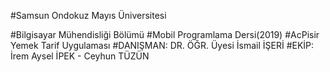 #Samsun Ondokuz Mayıs Üniversitesi

#Bilgisayar Mühendisliği Bölümü
#Mobil Programlama Dersi(2019)
#AcPisir Yemek Tarif Uygulaması
#DANIŞMAN: DR. ÖĞR. Üyesi İsmail İŞERİ
#EKİP: İrem Aysel İPEK - Ceyhun TÜZÜN
